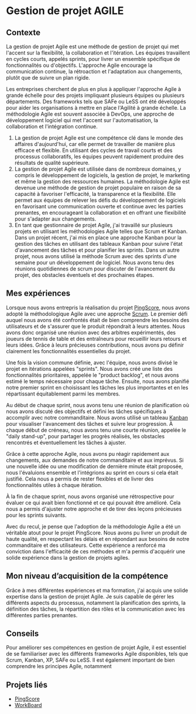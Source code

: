 # Gestion de projet AGILE

## Contexte

La gestion de projet Agile est une méthode de gestion de projet qui met l'accent sur la flexibilité, la collaboration et
l'itération. Les équipes travaillent en cycles courts, appelés sprints, pour livrer un ensemble spécifique de
fonctionnalités ou d'objectifs. L'approche Agile encourage la communication continue, la rétroaction et l'adaptation aux
changements, plutôt que de suivre un plan rigide.

Les entreprises cherchent de plus en plus à appliquer l'approche Agile à grande échelle pour des projets impliquant
plusieurs équipes ou plusieurs départements. Des frameworks tels que SAFe ou LeSS ont été développés pour aider les
organisations à mettre en place l'Agilité à grande échelle. La méthodologie Agile est souvent associée à DevOps, une
approche de développement logiciel qui met l'accent sur l'automatisation, la collaboration et l'intégration continue.

1. La gestion de projet Agile est une compétence clé dans le monde des affaires d'aujourd'hui, car elle permet de
   travailler de manière plus efficace et flexible. En utilisant des cycles de travail courts et des processus
   collaboratifs, les équipes peuvent rapidement produire des résultats de qualité supérieure.
2. La gestion de projet Agile est utilisée dans de nombreux domaines, y compris le développement de logiciels, la
   gestion de projet, le marketing et même la gestion des ressources humaines. La méthodologie Agile est devenue une
   méthode de gestion de projet populaire en raison de sa capacité à favoriser l'efficacité, la transparence et la
   flexibilité. Elle permet aux équipes de relever les défis du développement de logiciels en favorisant une
   communication ouverte et continue avec les parties prenantes, en encourageant la collaboration et en offrant une
   flexibilité pour s'adapter aux changements.
3. En tant que gestionnaire de projet Agile, j'ai travaillé sur plusieurs projets en utilisant les méthodologies Agile
   telles que Scrum et Kanban. Dans un projet récent, j'ai mis en place une approche Kanban pour la gestion des tâches
   en utilisant des tableaux Kanban pour suivre l'état d'avancement des tâches et pour planifier les sprints. Dans un
   autre projet, nous avons utilisé la méthode Scrum avec des sprints d'une semaine pour un développement de logiciel.
   Nous avons tenu des réunions quotidiennes de scrum pour discuter de l'avancement du projet, des obstacles éventuels
   et des prochaines étapes.

## Mes expériences
Lorsque nous avons entrepris la réalisation du projet [PingScore](../../../mes-réalisations/pingscore), nous avons
adopté la méthodologique Agile avec une approche [Scrum](https://www.scrum.org/learning-series/what-is-scrum).
Le premier défi auquel nous avons été confrontés était de bien comprendre les besoins des utilisateurs et de s'assurer
que le produit répondrait à leurs attentes. Nous avons donc organisé une réunion avec des arbitres expérimentés, des
joueurs de tennis de table et des entraîneurs pour recueillir leurs retours et leurs idées. Grâce à leurs précieuses
contributions, nous avons pu définir clairement les fonctionnalités essentielles du projet.

Une fois la vision commune définie, avec l'équipe, nous avons divisé le projet en itérations appelées "sprints". Nous
avons créé une liste des fonctionnalités prioritaires, appelée le "product backlog", et nous avons estimé le temps
nécessaire pour chaque tâche. Ensuite, nous avons planifié notre premier sprint en choisissant les tâches les plus
importantes et en les répartissant équitablement parmi les membres.

Au début de chaque sprint, nous avons tenu une réunion de planification où nous avons discuté des objectifs et défini
les tâches spécifiques à accomplir avec notre commanditaire. Nous avons utilisé un
tableau [Kanban](https://fr.wikipedia.org/wiki/Kanban_(d%C3%A9veloppement)) pour visualiser l'avancement des tâches
et suivre leur progression. À chaque début de créneau, nous avons tenu une courte réunion, appelée le "daily stand-up",
pour partager les progrès réalisés, les obstacles rencontrés et éventuellement les tâches à ajuster.

Grâce à cette approche Agile, nous avons pu réagir rapidement aux changements, aux demandes de notre commanditaire
et aux imprévus. Si une nouvelle idée ou une modification de dernière minute était proposée, nous l'évaluions
ensemble et l'intégrions au sprint en cours si cela était justifié. Cela nous a permis de rester flexibles et de livrer
des fonctionnalités utiles à chaque itération.

À la fin de chaque sprint, nous avons organisé une rétrospective pour évaluer ce qui avait bien fonctionné et ce qui
pouvait être amélioré. Cela nous a permis d'ajuster notre approche et de tirer des leçons précieuses pour les sprints
suivants.

Avec du recul, je pense que l'adoption de la méthodologie Agile a été un véritable atout pour le projet PingScore. Nous
avons pu livrer un produit de haute qualité, en respectant les délais et en répondant aux besoins de notre 
commanditaire et des utilisateurs.
Cette expérience a renforcé ma conviction dans l'efficacité de ces méthodes et m'a permis d'acquérir une solide 
expérience dans la gestion de projets agiles.

## Mon niveau d’acquisition de la compétence

Grâce à mes différentes expériences et ma formation, j'ai acquis une solide expertise dans la gestion de projet
Agile. Je suis capable de gérer les différents aspects du processus, notamment la planification des sprints, la
définition des tâches, la répartition des rôles et la communication avec les différentes parties prenantes.

## Conseils

Pour améliorer ses compétences en gestion de projet Agile, il est essentiel de se familiariser avec les différents
frameworks Agile disponibles, tels que Scrum, Kanban, XP, SAFe ou LeSS. Il est également important de bien comprendre
les principes Agile, notamment

## Projets liés

- [PingScore](../../../mes-réalisations/pingscore)
- [WorkBoard](../../../mes-réalisations/workboard)
